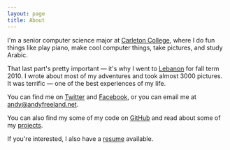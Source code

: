 ```yaml
---
layout: page
title: About
---
```


I'm a senior computer science major at [Carleton College](http://www.carleton.edu), where I do fun things like play piano, make cool computer things, take pictures, and study Arabic.

That last part's pretty important &mdash; it's why I went to [Lebanon](/lebanon/) for fall term 2010. I wrote about most of my adventures and took almost 3000 pictures. It was terrific &mdash; one of the best experiences of my life.

You can find me on [Twitter](https://twitter.com/rouge8) and [Facebook](https://www.facebook.com/andy.freeland), or you can email me at <andy@andyfreeland.net>.

You can also find my some of my code on [GitHub](https://github.com/rouge8) and read about some of my [projects](/projects/).

If you're interested, I also have a [resume](/resume.pdf) available.

